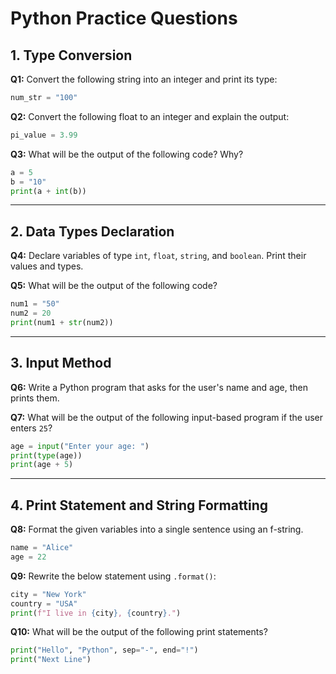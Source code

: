 # **Python Practice Questions**

## **1. Type Conversion**

**Q1:** Convert the following string into an integer and print its type:
```python
num_str = "100"
```

**Q2:** Convert the following float to an integer and explain the output:
```python
pi_value = 3.99
```

**Q3:** What will be the output of the following code? Why?
```python
a = 5
b = "10"
print(a + int(b))
```

---

## **2. Data Types Declaration**

**Q4:** Declare variables of type `int`, `float`, `string`, and `boolean`. Print their values and types.

**Q5:** What will be the output of the following code?
```python
num1 = "50"
num2 = 20
print(num1 + str(num2))
```

---

## **3. Input Method**

**Q6:** Write a Python program that asks for the user's name and age, then prints them.

**Q7:** What will be the output of the following input-based program if the user enters `25`?
```python
age = input("Enter your age: ")
print(type(age))
print(age + 5)
```

---

## **4. Print Statement and String Formatting**

**Q8:** Format the given variables into a single sentence using an f-string.
```python
name = "Alice"
age = 22
```

**Q9:** Rewrite the below statement using `.format()`:
```python
city = "New York"
country = "USA"
print(f"I live in {city}, {country}.")
```

**Q10:** What will be the output of the following print statements?
```python
print("Hello", "Python", sep="-", end="!")
print("Next Line")
```
